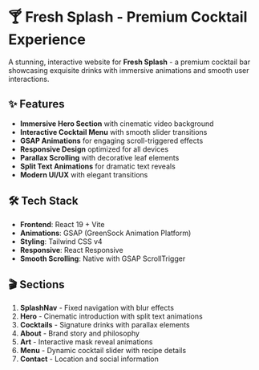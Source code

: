 # 🍸 Fresh Splash - Premium Cocktail Experience

A stunning, interactive website for **Fresh Splash** - a premium cocktail bar showcasing exquisite drinks with immersive animations and smooth user interactions.

## ✨ Features

- **Immersive Hero Section** with cinematic video background
- **Interactive Cocktail Menu** with smooth slider transitions
- **GSAP Animations** for engaging scroll-triggered effects
- **Responsive Design** optimized for all devices
- **Parallax Scrolling** with decorative leaf elements
- **Split Text Animations** for dramatic text reveals
- **Modern UI/UX** with elegant transitions

## 🛠 Tech Stack

- **Frontend**: React 19 + Vite
- **Animations**: GSAP (GreenSock Animation Platform)
- **Styling**: Tailwind CSS v4
- **Responsive**: React Responsive
- **Smooth Scrolling**: Native with GSAP ScrollTrigger

## 🎬 Sections

1. **SplashNav** - Fixed navigation with blur effects
2. **Hero** - Cinematic introduction with split text animations
3. **Cocktails** - Signature drinks with parallax elements
4. **About** - Brand story and philosophy
5. **Art** - Interactive mask reveal animations
6. **Menu** - Dynamic cocktail slider with recipe details
7. **Contact** - Location and social information



